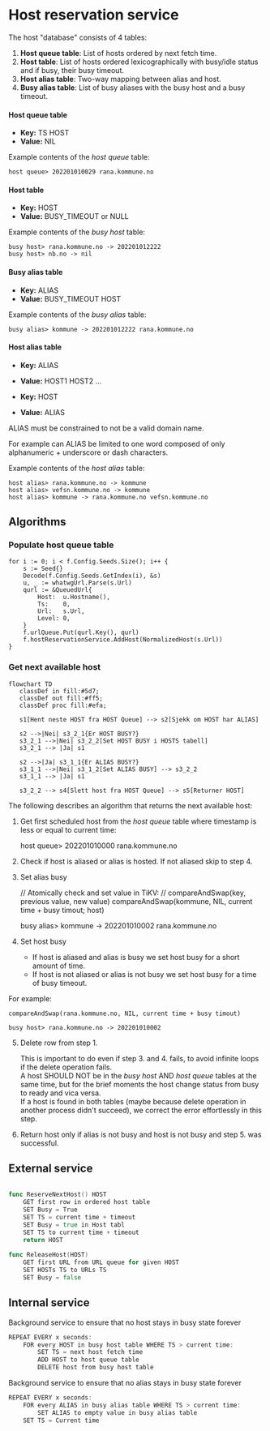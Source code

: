 # Host reservation service

The host "database" consists of 4 tables:

1. **Host queue table**: List of hosts ordered by next fetch time.
2. **Host table**:  List of hosts ordered lexicographically with busy/idle status and if busy, their busy timeout.
3. **Host alias table**: Two-way mapping between alias and host.
4. **Busy alias table**: List of busy aliases with the busy host and a busy timeout.

#### Host queue table
- **Key:** TS HOST
- **Value:** NIL

Example contents of the _host queue_ table:

    host queue> 202201010029 rana.kommune.no

#### Host table
- **Key:** HOST
- **Value:** BUSY_TIMEOUT or NULL

Example contents of the _busy host_ table:

    busy host> rana.kommune.no -> 202201012222
    busy host> nb.no -> nil

#### Busy alias table

- **Key:** ALIAS
- **Value:** BUSY_TIMEOUT HOST

Example contents of the _busy alias_ table:

    busy alias> kommune -> 202201012222 rana.kommune.no

#### Host alias table

- **Key:** ALIAS
- **Value:** HOST1 HOST2 ...

- **Key:** HOST
- **Value:** ALIAS

ALIAS must be constrained to not be a valid domain name.

For example can ALIAS be limited to one word composed of only alphanumeric + underscore or dash characters.

Example contents of the _host alias_ table:

    host alias> rana.kommune.no -> kommune
    host alias> vefsn.kommune.no -> kommune
    host alias> kommune -> rana.kommune.no vefsn.kommune.no

## Algorithms

### Populate host queue table

	for i := 0; i < f.Config.Seeds.Size(); i++ {
		s := Seed{}
		Decode(f.Config.Seeds.GetIndex(i), &s)
		u, _ := whatwgUrl.Parse(s.Url)
		qurl := &QueuedUrl{
			Host:  u.Hostname(),
			Ts:    0,
			Url:   s.Url,
			Level: 0,
		}
		f.urlQueue.Put(qurl.Key(), qurl)
		f.hostReservationService.AddHost(NormalizedHost(s.Url))
	}

### Get next available host

```mermaid
flowchart TD
   classDef in fill:#5d7;
   classDef out fill:#ff5;
   classDef proc fill:#efa;

   s1[Hent neste HOST fra HOST Queue] --> s2[Sjekk om HOST har ALIAS]

   s2 -->|Nei| s3_2_1{Er HOST BUSY?}
   s3_2_1 -->|Nei| s3_2_2[Set HOST BUSY i HOSTS tabell]
   s3_2_1 --> |Ja| s1

   s2 -->|Ja| s3_1_1{Er ALIAS BUSY?}
   s3_1_1 -->|Nei| s3_1_2[Set ALIAS BUSY] --> s3_2_2
   s3_1_1 --> |Ja| s1

   s3_2_2 --> s4[Slett host fra HOST Queue] --> s5[Returner HOST]
```


The following describes an algorithm that returns the next available host:
1. Get first scheduled host from the _host queue_ table where timestamp
   is less or equal to current time:


    host queue> 202201010000 rana.kommune.no

2. Check if host is aliased or alias is hosted. If not aliased skip to step 4.
3. Set alias busy


    // Atomically check and set value in TiKV:
    // compareAndSwap(key, previous value, new value)
    compareAndSwap(kommune, NIL, current time + busy timout; host)

    busy alias> kommune -> 202201010002 rana.kommune.no
4. Set host busy

   * If host is aliased and alias is busy we set host busy for a short amount of time.
   * If host is not aliased or alias is not busy we set host busy for a time of busy timeout.

For example:


    compareAndSwap(rana.kommune.no, NIL, current time + busy timout)

    busy host> rana.kommune.no -> 202201010002

5. Delete row from step 1.

   This is important to do even if step 3. and 4. fails, to avoid infinite loops if
the delete operation fails. \
A host SHOULD NOT be in the _busy host_ AND _host queue_ tables at the same time,
but for the brief moments the host change status from busy to ready and vica versa. \
If a host is found in both tables (maybe because delete operation in another process didn't succeed), we correct the error effortlessly in this step.


6. Return host only if alias is not busy and host is not busy and step 5. was  successful. 

## External service
``` go
 
func ReserveNextHost() HOST
    GET first row in ordered host table
    SET Busy = True
    SET TS = current time + timeout 
    SET Busy = true in Host tabl
    SET TS to current time + timeout
    return HOST
    
func ReleaseHost(HOST)
    GET first URL from URL queue for given HOST
    SET HOSTs TS to URLs TS
    SET Busy = false
```

## Internal service
Background service to ensure that no host stays in busy state forever
``` go
REPEAT EVERY x seconds:
    FOR every HOST in busy host table WHERE TS > current time:
        SET TS = next host fetch time
        ADD HOST to host queue table
        DELETE host from busy host table
```

Background service to ensure that no alias stays in busy state forever
``` go
REPEAT EVERY x seconds:
    FOR every ALIAS in busy alias table WHERE TS > current time:
        SET ALIAS to empty value in busy alias table
    SET TS = Current time
```
